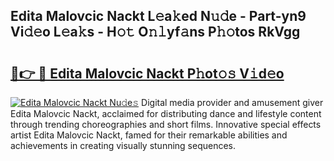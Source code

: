 ## Edita Malovcic Nackt L𝚎a𝚔ed N𝚞𝚍e - Part-yn9 Vi𝚍𝚎o L𝚎a𝚔s - H𝚘𝚝 O𝚗𝚕yf𝚊ns P𝚑𝚘tos RkVgg

# <h2><a href="http://kfeolx.oniu.top/?m=Edita+Malovcic+Nackt">🔗👉 🔴 Edita Malovcic Nackt P𝚑ot𝚘𝚜 V𝚒d𝚎o</a></h2>

[![Edita Malovcic Nackt Nu𝚍e𝚜](https://i.imgur.com/0qMVB7G.gif)](http://kfeolx.oniu.top/?m=Edita+Malovcic+Nackt)
Digital media provider and amusement giver Edita Malovcic Nackt, acclaimed for distributing dance and lifestyle content through trending choreographies and short films. Innovative special effects artist Edita Malovcic Nackt, famed for their remarkable abilities and achievements in creating visually stunning sequences.  
